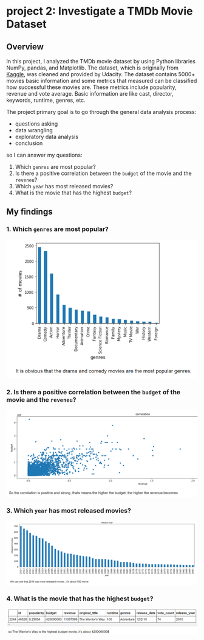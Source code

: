 # project 2: Investigate a TMDb Movie Dataset

## Overview
In this project, I analyzed the TMDb movie dataset by using Python libraries NumPy, pandas, and Matplotlib. The dataset, which is originally from [Kaggle](https://www.kaggle.com/tmdb/tmdb-movie-metadata/data), was cleaned and provided by Udacity. The dataset contains 5000+ movies basic information and some metrics that measured can be classified how successful these movies are. These metrics include popularity, revenue and vote average. Basic information are like cast, director, keywords, runtime, genres, etc. 

The project primary goal is to go through the general data analysis process:
- questions asking 
- data wrangling 
- exploratory data analysis 
- conclusion

so I can answer my questions:
1. Which `genres` are most popular?
2. Is there a positive correlation between the `budget` of the movie and the `reveneu`?
3. Which `year` has most released movies?
4. What is the movie that has the highest `budget`?

## My findings
### 1. Which `genres` are most popular?
![Output](https://github.com/shahadl/Udacity-Data-Analysis-Nanodegree/blob/main/Project_2/image/output1.PNG)

### 2. Is there a positive correlation between the `budget` of the movie and the `reveneu`?
![Output](https://github.com/shahadl/Udacity-Data-Analysis-Nanodegree/blob/main/Project_2/image/output3.PNG)

### 3. Which `year` has most released movies?
![Output](https://github.com/shahadl/Udacity-Data-Analysis-Nanodegree/blob/main/Project_2/image/output2.PNG)

### 4. What is the movie that has the highest `budget`?
![Output](https://github.com/shahadl/Udacity-Data-Analysis-Nanodegree/blob/main/Project_2/image/output4.PNG)
